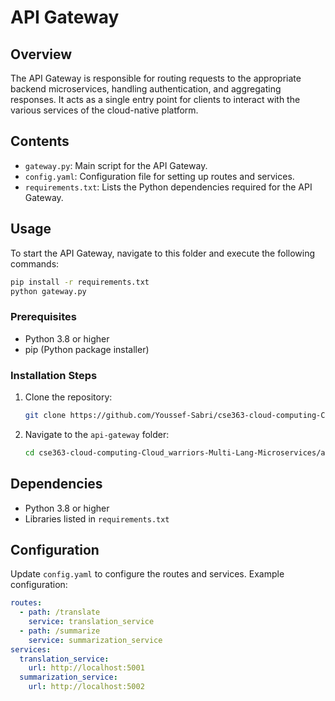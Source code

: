 # API Gateway

## Overview
The API Gateway is responsible for routing requests to the appropriate backend microservices, handling authentication, and aggregating responses. It acts as a single entry point for clients to interact with the various services of the cloud-native platform.

## Contents
- `gateway.py`: Main script for the API Gateway.
- `config.yaml`: Configuration file for setting up routes and services.
- `requirements.txt`: Lists the Python dependencies required for the API Gateway.

## Usage
To start the API Gateway, navigate to this folder and execute the following commands:
```bash
pip install -r requirements.txt
python gateway.py
```
### Prerequisites
- Python 3.8 or higher
- pip (Python package installer)

### Installation Steps
1. Clone the repository:
    ```bash
    git clone https://github.com/Youssef-Sabri/cse363-cloud-computing-Cloud_warriors-Multi-Lang-Microservices.git
    ```
2. Navigate to the `api-gateway` folder:
    ```bash
    cd cse363-cloud-computing-Cloud_warriors-Multi-Lang-Microservices/api-gateway
    ```

## Dependencies
- Python 3.8 or higher
- Libraries listed in `requirements.txt`

## Configuration
Update `config.yaml` to configure the routes and services. Example configuration:
```yaml
routes:
  - path: /translate
    service: translation_service
  - path: /summarize
    service: summarization_service
services:
  translation_service:
    url: http://localhost:5001
  summarization_service:
    url: http://localhost:5002
```

